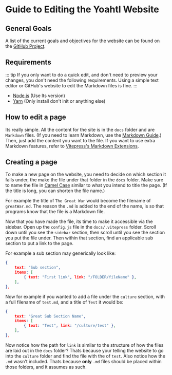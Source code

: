 # Guide to Editing the Yoahtl Website

## General Goals

A list of the current goals and objectives for the website can be found on the [GitHub Project](https://github.com/orgs/CivYoahtl/projects/3/views/1).

## Requirements

::: tip
If you only want to do a quick edit, and don't need to preview your changes, you don't need the following requirements. Using a simple text editor or GitHub's website to edit the Markdown files is fine.
:::

- [Node.js](https://nodejs.org/en/) (Use lts version)
- [Yarn](https://yarnpkg.com/getting-started/install) (Only install don't init or anything else)

## How to edit a page

Its really simple. All the content for the site is in the `docs` folder and are `Markdown` files. (If you need to learn Markdown, use the [Markdown Guide](https://www.markdownguide.org/).) Then, just add the content you want to the file. If you want to use extra Markdown features, refer to [Vitepress's Markdown Extensions](https://vitepress.vuejs.org/guide/markdown.html).

## Creating a page

To make a new page on the website, you need to decide on which section it falls under, the make the file under that folder in the `docs` folder. Make sure to name the file in [Camel Case](https://en.wikipedia.org/wiki/Camel_case) similar to what you intend to title the page. (If the title is long, you can shorten the file name.)

For example the title of `The Great War` would become the filename of `greatWar.md`. The reason the `.md` is added to the end of the name, is so that programs know that the file is a Markdown file.

Now that you have made the file, its time to make it accessible via the sidebar. Open up the `config.js` file in the `docs/.vitepress` folder. Scroll down until you see the `sidebar` section, then scroll until you see the section you put the file under. Then within that section, find an applicable sub section to put a link to the page.

For example a sub section may generically look like:

```json
{
    text: "Sub section",
    items: [
        { text: "First link", link: "/FOLDER/fileName" },
    ],
},
```

Now for example if you wanted to add a file under the `culture` section, with a full filename of `test.md`, and a title of `Test` it would be:

```json
{
    text: "Great Sub Section Name",
    items: [
        { text: "Test", link: "/culture/test" },
    ],
},
```

Now notice how the path for `link` is similar to the structure of how the files are laid out in the `docs` folder? Thats because your telling the website to go into the `culture` folder and find the file with the of `test`. Also notice how the `.md` wasn't included. Thats because **only** `.md` files should be placed within those folders, and it assumes as such.
